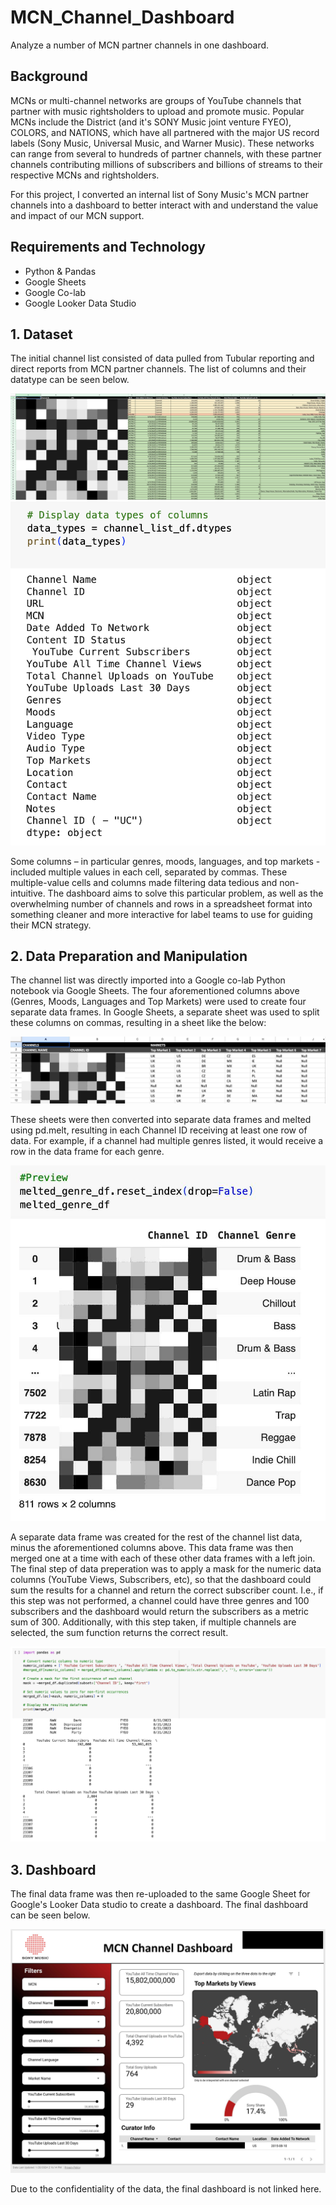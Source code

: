 # MCN_Channel_Dashboard
Analyze a number of MCN partner channels in one dashboard.

## Background
MCNs or multi-channel networks are groups of YouTube channels that partner with music rightsholders to upload and promote music. Popular MCNs include the District (and it's SONY Music joint venture FYEO), COLORS, and NATIONS, which have all partnered with the major US record labels (Sony Music, Universal Music, and Warner Music). These networks can range from several to hundreds of partner channels, with these partner channels contributing millions of subscribers and billions of streams to their respective MCNs and rightsholders.

For this project, I converted an internal list of Sony Music's MCN partner channels into a dashboard to better interact with and understand the value and impact of our MCN support.

## Requirements and Technology
* Python & Pandas
* Google Sheets
* Google Co-lab
* Google Looker Data Studio

## 1. Dataset
The initial channel list consisted of data pulled from Tubular reporting and direct reports from MCN partner channels. The list of columns and their datatype can be seen below.

![Channel_List_Redacted.jpg](https://github.com/heartgears/MCN_Channel_Dashboard/blob/main/Channel_List_Redacted.jpg)
![Channel_List_Redacted.jpg](https://github.com/heartgears/MCN_Channel_Dashboard/blob/main/Columns_List.png)

Some columns – in particular genres, moods, languages, and top markets - included multiple values in each cell, separated by commas. These multiple-value cells and columns made filtering data tedious and non-intuitive. The dashboard aims to solve this particular problem, as well as the overwhelming number of channels and rows in a spreadsheet format into something cleaner and more interactive for label teams to use for guiding their MCN strategy.

## 2. Data Preparation and Manipulation
The channel list was directly imported into a Google co-lab Python notebook via Google Sheets. The four aforementioned columns above (Genres, Moods, Languages and Top Markets) were used to create four separate data frames. In Google Sheets, a separate sheet was used to split these columns on commas, resulting in a sheet like the below:

![Channel_List_Split.jpg.jpg](https://github.com/heartgears/MCN_Channel_Dashboard/blob/main/Channel_List_Split.jpg)

These sheets were then converted into separate data frames and melted using pd.melt, resulting in each Channel ID receiving at least one row of data. For example, if a channel had multiple genres listed, it would receive a row in the data frame for each genre. 

![Genre_df_Redacted.jpg](https://github.com/heartgears/MCN_Channel_Dashboard/blob/main/Genre_df_Redacted.jpg)

A separate data frame was created for the rest of the channel list data, minus the aforementioned columns above. This data frame was then merged one at a time with each of these other data frames with a left join. The final step of data preperation was to apply a mask for the numeric data columns (YouTube Views, Subscribers, etc), so that the dashboard could sum the results for a channel and return the correct subscriber count. I.e., if this step was not performed, a channel could have three genres and 100 subscribers and the dashboard would return the subscribers as a metric sum of 300. Additionally, with this step taken, if multiple channels are selected, the sum function returns the correct result.

![Masked_df.jpg](https://github.com/heartgears/MCN_Channel_Dashboard/blob/main/Masked_df.jpg)

## 3. Dashboard
The final data frame was then re-uploaded to the same Google Sheet for Google's Looker Data studio to create a dashboard. The final dashboard can be seen below.

![MCN_Dashboard_Redacted.jpg](https://github.com/heartgears/MCN_Channel_Dashboard/blob/main/MCN_Dashboard_Redacted.jpg)

Due to the confidentiality of the data, the final dashboard is not linked here. 
